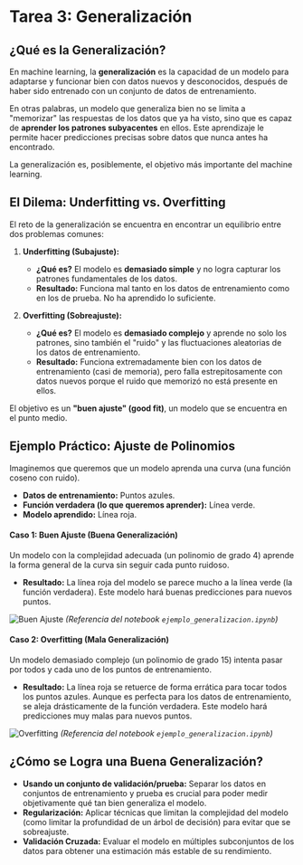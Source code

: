 # Tarea 3: Generalización

## ¿Qué es la Generalización?

En machine learning, la **generalización** es la capacidad de un modelo para adaptarse y funcionar bien con datos nuevos y desconocidos, después de haber sido entrenado con un conjunto de datos de entrenamiento.

En otras palabras, un modelo que generaliza bien no se limita a "memorizar" las respuestas de los datos que ya ha visto, sino que es capaz de **aprender los patrones subyacentes** en ellos. Este aprendizaje le permite hacer predicciones precisas sobre datos que nunca antes ha encontrado.

La generalización es, posiblemente, el objetivo más importante del machine learning.

## El Dilema: Underfitting vs. Overfitting

El reto de la generalización se encuentra en encontrar un equilibrio entre dos problemas comunes:

1.  **Underfitting (Subajuste):**
    - **¿Qué es?** El modelo es **demasiado simple** y no logra capturar los patrones fundamentales de los datos. 
    - **Resultado:** Funciona mal tanto en los datos de entrenamiento como en los de prueba. No ha aprendido lo suficiente.

2.  **Overfitting (Sobreajuste):**
    - **¿Qué es?** El modelo es **demasiado complejo** y aprende no solo los patrones, sino también el "ruido" y las fluctuaciones aleatorias de los datos de entrenamiento.
    - **Resultado:** Funciona extremadamente bien con los datos de entrenamiento (casi de memoria), pero falla estrepitosamente con datos nuevos porque el ruido que memorizó no está presente en ellos.

El objetivo es un **"buen ajuste" (good fit)**, un modelo que se encuentra en el punto medio.

## Ejemplo Práctico: Ajuste de Polinomios

Imaginemos que queremos que un modelo aprenda una curva (una función coseno con ruido).

- **Datos de entrenamiento:** Puntos azules.
- **Función verdadera (lo que queremos aprender):** Línea verde.
- **Modelo aprendido:** Línea roja.

#### Caso 1: Buen Ajuste (Buena Generalización)

Un modelo con la complejidad adecuada (un polinomio de grado 4) aprende la forma general de la curva sin seguir cada punto ruidoso.

- **Resultado:** La línea roja del modelo se parece mucho a la línea verde (la función verdadera). Este modelo hará buenas predicciones para nuevos puntos.

![Buen Ajuste](https://i.imgur.com/6mZ8e3L.png) *(Referencia del notebook `ejemplo_generalizacion.ipynb`)*

#### Caso 2: Overfitting (Mala Generalización)

Un modelo demasiado complejo (un polinomio de grado 15) intenta pasar por todos y cada uno de los puntos de entrenamiento.

- **Resultado:** La línea roja se retuerce de forma errática para tocar todos los puntos azules. Aunque es perfecta para los datos de entrenamiento, se aleja drásticamente de la función verdadera. Este modelo hará predicciones muy malas para nuevos puntos.

![Overfitting](https://i.imgur.com/6mZ8e3L.png) *(Referencia del notebook `ejemplo_generalizacion.ipynb`)*

## ¿Cómo se Logra una Buena Generalización?

- **Usando un conjunto de validación/prueba:** Separar los datos en conjuntos de entrenamiento y prueba es crucial para poder medir objetivamente qué tan bien generaliza el modelo.
- **Regularización:** Aplicar técnicas que limitan la complejidad del modelo (como limitar la profundidad de un árbol de decisión) para evitar que se sobreajuste.
- **Validación Cruzada:** Evaluar el modelo en múltiples subconjuntos de los datos para obtener una estimación más estable de su rendimiento.
